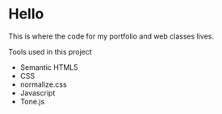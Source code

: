 # Hello

This is where the code for my portfolio and web classes lives.

Tools used in this project

- Semantic HTML5
- CSS
- normalize.css
- Javascript
- Tone.js